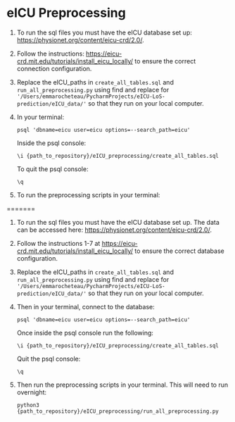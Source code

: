eICU Preprocessing
==================================


1) To run the sql files you must have the eICU database set up: https://physionet.org/content/eicu-crd/2.0/. 

2) Follow the instructions: https://eicu-crd.mit.edu/tutorials/install_eicu_locally/ to ensure the correct connection configuration. 

3) Replace the eICU_paths in `create_all_tables.sql` and `run_all_preprocessing.py` using find and replace for 
`'/Users/emmarocheteau/PycharmProjects/eICU-LoS-prediction/eICU_data/'` so that they run on your local computer.

4) In your terminal:

    ```
    psql 'dbname=eicu user=eicu options=--search_path=eicu'
    ```
    
    Inside the psql console:
    
    ```
    \i {path_to_repository}/eICU_preprocessing/create_all_tables.sql
    ```
    
    To quit the psql console:
    
    ```
    \q
    ```
    
5) To run the preprocessing scripts in your terminal:

=======
1) To run the sql files you must have the eICU database set up. The data can be accessed here: https://physionet.org/content/eicu-crd/2.0/. 
2) Follow the instructions 1-7 at https://eicu-crd.mit.edu/tutorials/install_eicu_locally/ to ensure the correct database configuration. 
3) Replace the eICU_paths in `create_all_tables.sql` and `run_all_preprocessing.py` using find and replace for 
`'/Users/emmarocheteau/PycharmProjects/eICU-LoS-prediction/eICU_data/'` so that they run on your local computer.
4) Then in your terminal, connect to the database: 
    ```
    psql 'dbname=eicu user=eicu options=--search_path=eicu'
    ```
    Once inside the psql console run the following:
    ```
    \i {path_to_repository}/eICU_preprocessing/create_all_tables.sql
    ```
    Quit the psql console:
    ```
    \q
    ```
5) Then run the preprocessing scripts in your terminal. This will need to run overnight:

    ```
    python3 {path_to_repository}/eICU_preprocessing/run_all_preprocessing.py
    ```